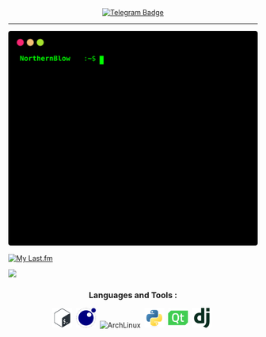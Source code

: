 <div align="center" id="badges">
<a href="https://t.me/NorthernBlow">   
  <img src="https://img.shields.io/badge/Telegram-EB1F6A?style=for-the-badge&logo=telegram&logoColor=white" alt="Telegram Badge"/>
  </a>  
</div>

---



![Example](https://github.com/NorthernBlow/githubstats/blob/master/github_stats.svg)



[![My Last.fm](https://lastfm-recently-played.vercel.app/api?user=Accept_the_Pain&count=1&loved=true)](https://www.last.fm/user/Accept_the_Pain)

[![](https://img.shields.io/badge/Last.fm-Accept_the_pain-D51007?logo=last.fm&logoColor=white&style=flat-square)](https://www.last.fm/user/Accept_the_Pain)



<div align="center">
<h3
<p> Languages and Tools : </p>
</h3>
  <img src="https://github.com/devicons/devicon/blob/master/icons/bash/bash-plain.svg" title="bash" alt="bash" wirth="40" height="40"/>&nbsp;
  <img src="https://github.com/devicons/devicon/blob/master/icons/lua/lua-original.svg" title="Lua" alt="Lua" wirth="40" height="40"/>&nbsp;
  <img src="https://github.com/simple-icons/simple-icons/blob/develop/icons/archlinux.svg" title="ArchLinux" alt="ArchLinux" wirth="40" height="40"/>&nbsp;
  <img src="https://github.com/devicons/devicon/blob/master/icons/python/python-original.svg" title="Python" alt="Python" wirth="40" height="40"/>&nbsp;
  <img src="https://github.com/devicons/devicon/blob/master/icons/qt/qt-original.svg" title="PyQt5" alt="PyQT5" wirth="40" height="40"/>&nbsp;
  <img src="https://github.com/devicons/devicon/blob/master/icons/django/django-plain.svg" title="Django" alt="Django" wirth="40" height="40"/>&nbsp;
  
